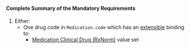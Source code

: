 #### Complete Summary of the Mandatory Requirements

1.  Either:
    -  One drug code in `Medication.code` which has an [extensible](http://hl7-fhir.github.io/terminologies.html#extensible) binding to:
        -  [Medication Clinical Drug (RxNorm)] value set
   

  [Medication Clinical Drug (RxNorm)]: valueset-daf-medication-codes.html
